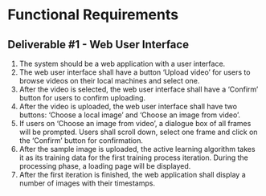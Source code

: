 # Functional Requirements 
## Deliverable #1 - Web User Interface
1. The system should be a web application with a user interface.
2. The web user interface shall have a button ‘Upload video’ for users to browse videos on their local machines and select one. 
3. After the video is selected, the web user interface shall have a ‘Confirm’ button for users to confirm uploading. 
4. After the video is uploaded, the web user interface shall have two buttons: ‘Choose a local image’ and ‘Choose an image from video’. 
5. If users on ‘Choose an image from video’, a dialogue box of all frames will be prompted. Users shall scroll down, select one frame and click on the ‘Confirm’ button for confirmation. 
6. After the sample image is uploaded, the active learning algorithm takes it as its training data for the first training process iteration. During the processing phase, a loading page will be displayed. 
7. After the first iteration is finished, the web application shall display a number of images with their timestamps. 






